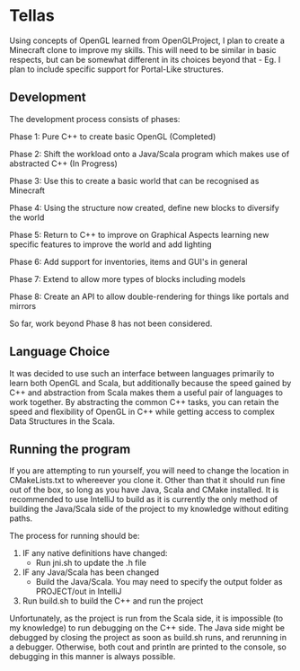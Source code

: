 # Tellas
Using concepts of OpenGL learned from OpenGLProject, I plan to create a Minecraft clone to improve my skills. This will need to be similar in basic respects, but can be somewhat different in its choices beyond that - Eg. I plan to include specific support for Portal-Like structures.

## Development
The development process consists of phases:

Phase 1: Pure C++ to create basic OpenGL (Completed)

Phase 2: Shift the workload onto a Java/Scala program which makes use of abstracted C++ (In Progress)

Phase 3: Use this to create a basic world that can be recognised as Minecraft

Phase 4: Using the structure now created, define new blocks to diversify the world

Phase 5: Return to C++ to improve on Graphical Aspects learning new specific features to improve the world and add lighting

Phase 6: Add support for inventories, items and GUI's in general

Phase 7: Extend to allow more types of blocks including models

Phase 8: Create an API to allow double-rendering for things like portals and mirrors

So far, work beyond Phase 8 has not been considered.

## Language Choice
It was decided to use such an interface between languages primarily to learn both OpenGL and Scala, but additionally because the speed gained by C++ and abstraction from Scala makes them a useful pair of languages to work together. By abstracting the common C++ tasks, you can retain the speed and flexibility of OpenGL in C++ while getting access to complex Data Structures in the Scala.

## Running the program
If you are attempting to run yourself, you will need to change the location in CMakeLists.txt to whereever you clone it. Other than that it should run fine out of the box, so long as you have Java, Scala and CMake installed. It is recommended to use IntelliJ to build as it is currently the only method of building the Java/Scala side of the project to my knowledge without editing paths.

The process for running should be:
1) IF any native definitions have changed:
   - Run jni.sh to update the .h file
2) IF any Java/Scala has been changed
   - Build the Java/Scala. You may need to specify the output folder as PROJECT/out in IntelliJ
3) Run build.sh to build the C++ and run the project

Unfortunately, as the project is run from the Scala side, it is impossible (to my knowledge) to run debugging on the C++ side. The Java side might be debugged by closing the project as soon as build.sh runs, and rerunning in a debugger. Otherwise, both cout and println are printed to the console, so debugging in this manner is always possible.
